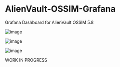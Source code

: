 # AlienVault-OSSIM-Grafana
Grafana Dashboard for AlienVault OSSIM 5.8

![image](https://github.com/user-attachments/assets/4585da81-8f7f-4327-8e4a-0f9664e04f94)


![image](https://github.com/user-attachments/assets/5793b0ca-5892-4a48-ac7c-77739580ef41)


![image](https://github.com/user-attachments/assets/8e92e812-bd9c-458b-ac76-39893f3319e1)



WORK IN PROGRESS
